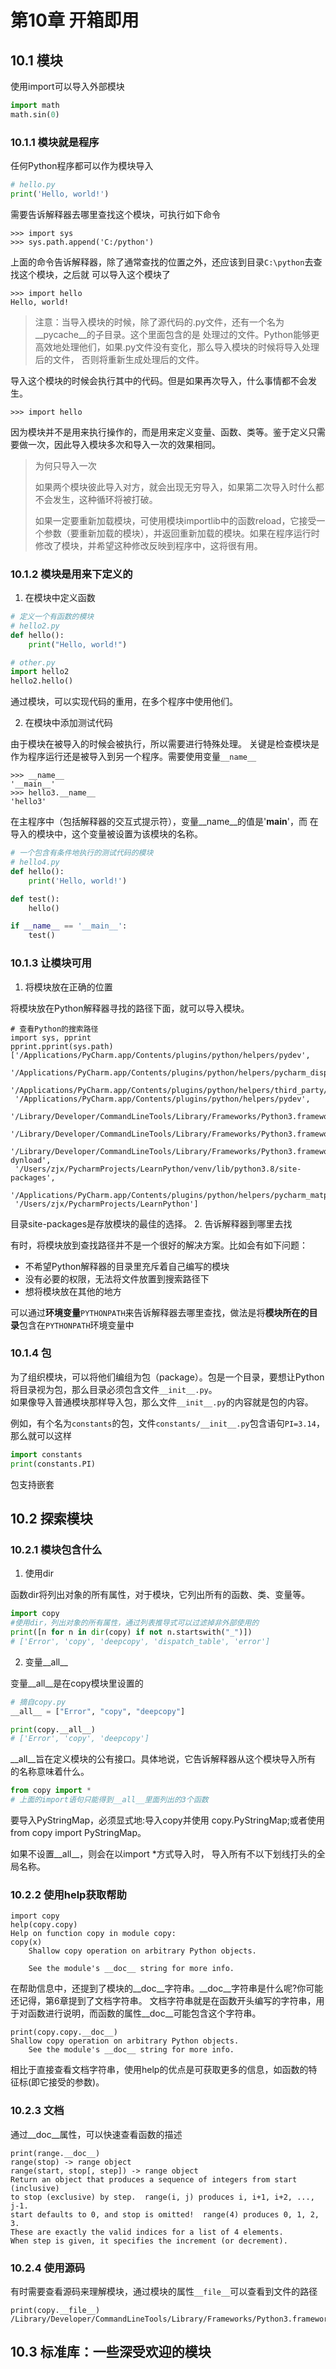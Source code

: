 # 第10章 开箱即用
## 10.1 模块
使用import可以导入外部模块
```python
import math
math.sin(0)
```
### 10.1.1 模块就是程序
任何Python程序都可以作为模块导入
```python
# hello.py
print('Hello, world!')
```
需要告诉解释器去哪里查找这个模块，可执行如下命令
```shell
>>> import sys
>>> sys.path.append('C:/python')
```
上面的命令告诉解释器，除了通常查找的位置之外，还应该到目录`C:\python`去查找这个模块，之后就
可以导入这个模块了
```shell
>>> import hello
Hello, world!
```
> 注意：当导入模块的时候，除了源代码的.py文件，还有一个名为__pycache__的子目录。这个里面包含的是
> 处理过的文件。Python能够更高效地处理他们，如果.py文件没有变化，那么导入模块的时候将导入处理后的文件，
> 否则将重新生成处理后的文件。

导入这个模块的时候会执行其中的代码。但是如果再次导入，什么事情都不会发生。
```shell
>>> import hello
```
因为模块并不是用来执行操作的，而是用来定义变量、函数、类等。鉴于定义只需要做一次，因此导入模块多次和导入一次的效果相同。
> 为何只导入一次
> 
> 如果两个模块彼此导入对方，就会出现无穷导入，如果第二次导入时什么都不会发生，这种循环将被打破。
> 
> 如果一定要重新加载模块，可使用模块importlib中的函数reload，它接受一个参数（要重新加载的模块），并返回重新加载的模块。如果在程序运行时修改了模块，并希望这种修改反映到程序中，这将很有用。

### 10.1.2 模块是用来下定义的
1. 在模块中定义函数  
```python
# 定义一个有函数的模块 
# hello2.py
def hello():
    print("Hello, world!")

# other.py
import hello2
hello2.hello()
```
通过模块，可以实现代码的重用，在多个程序中使用他们。

2. 在模块中添加测试代码  

由于模块在被导入的时候会被执行，所以需要进行特殊处理。
关键是检查模块是作为程序运行还是被导入到另一个程序。需要使用变量`__name__`
```shell
>>> __name__
'__main__'
>>> hello3.__name__
'hello3'
```
在主程序中（包括解释器的交互式提示符），变量__name__的值是'__main__'，而
在导入的模块中，这个变量被设置为该模块的名称。
```python
# 一个包含有条件地执行的测试代码的模块
# hello4.py
def hello():
    print('Hello, world!')

def test():
    hello()

if __name__ == '__main__':
    test()    
```
   
### 10.1.3 让模块可用
1. 将模块放在正确的位置  

将模块放在Python解释器寻找的路径下面，就可以导入模块。
```shell
# 查看Python的搜索路径
import sys, pprint
pprint.pprint(sys.path)
['/Applications/PyCharm.app/Contents/plugins/python/helpers/pydev',
 '/Applications/PyCharm.app/Contents/plugins/python/helpers/pycharm_display',
 '/Applications/PyCharm.app/Contents/plugins/python/helpers/third_party/thriftpy',
 '/Applications/PyCharm.app/Contents/plugins/python/helpers/pydev',
 '/Library/Developer/CommandLineTools/Library/Frameworks/Python3.framework/Versions/3.8/lib/python38.zip',
 '/Library/Developer/CommandLineTools/Library/Frameworks/Python3.framework/Versions/3.8/lib/python3.8',
 '/Library/Developer/CommandLineTools/Library/Frameworks/Python3.framework/Versions/3.8/lib/python3.8/lib-dynload',
 '/Users/zjx/PycharmProjects/LearnPython/venv/lib/python3.8/site-packages',
 '/Applications/PyCharm.app/Contents/plugins/python/helpers/pycharm_matplotlib_backend',
 '/Users/zjx/PycharmProjects/LearnPython']
```
目录site-packages是存放模块的最佳的选择。
2. 告诉解释器到哪里去找  

有时，将模块放到查找路径并不是一个很好的解决方案。比如会有如下问题：
+ 不希望Python解释器的目录里充斥着自己编写的模块
+ 没有必要的权限，无法将文件放置到搜索路径下
+ 想将模块放在其他的地方

可以通过**环境变量**`PYTHONPATH`来告诉解释器去哪里查找，做法是将**模块所在的目录**包含在`PYTHONPATH`环境变量中

### 10.1.4 包
为了组织模块，可以将他们编组为包（package）。包是一个目录，要想让Python将目录视为包，那么目录必须包含文件`__init__.py`。  
如果像导入普通模块那样导入包，那么文件`__init__.py`的内容就是包的内容。

例如，有个名为`constants`的包，文件`constants/__init__.py`包含语句`PI=3.14`，那么就可以这样
```python
import constants
print(constants.PI)
```
包支持嵌套

## 10.2 探索模块
### 10.2.1 模块包含什么
1. 使用dir  

函数dir将列出对象的所有属性，对于模块，它列出所有的函数、类、变量等。
```python
import copy
#使用dir，列出对象的所有属性，通过列表推导式可以过滤掉非外部使用的
print([n for n in dir(copy) if not n.startswith("_")])
# ['Error', 'copy', 'deepcopy', 'dispatch_table', 'error']
```

2. 变量__all__

变量__all__是在copy模块里设置的
```python
# 摘自copy.py
__all__ = ["Error", "copy", "deepcopy"]
```   
```python
print(copy.__all__)
# ['Error', 'copy', 'deepcopy']
```
__all__旨在定义模块的公有接口。具体地说，它告诉解释器从这个模块导入所有 的名称意味着什么。
```python
from copy import *
# 上面的import语句只能得到__all__里面列出的3个函数
```
要导入PyStringMap，必须显式地:导入copy并使用 copy.PyStringMap;或者使用from copy import PyStringMap。  

如果不设置__all__，则会在以import *方式导入时， 导入所有不以下划线打头的全局名称。

### 10.2.2 使用help获取帮助
```shell
import copy
help(copy.copy)
Help on function copy in module copy:
copy(x)
    Shallow copy operation on arbitrary Python objects.
    
    See the module's __doc__ string for more info.
```
在帮助信息中，还提到了模块的__doc__字符串。__doc__字符串是什么呢?你可能还记得，第6章提到了文档字符串。 文档字符串就是在函数开头编写的字符串，用于对函数进行说明，而函数的属性__doc__可能包含这个字符串。
```shell
print(copy.copy.__doc__)
Shallow copy operation on arbitrary Python objects.
    See the module's __doc__ string for more info.
```
相比于直接查看文档字符串，使用help的优点是可获取更多的信息，如函数的特征标(即它接受的参数)。

### 10.2.3 文档
通过__doc__属性，可以快速查看函数的描述
```shell
print(range.__doc__)
range(stop) -> range object
range(start, stop[, step]) -> range object
Return an object that produces a sequence of integers from start (inclusive)
to stop (exclusive) by step.  range(i, j) produces i, i+1, i+2, ..., j-1.
start defaults to 0, and stop is omitted!  range(4) produces 0, 1, 2, 3.
These are exactly the valid indices for a list of 4 elements.
When step is given, it specifies the increment (or decrement).
```

### 10.2.4 使用源码
有时需要查看源码来理解模块，通过模块的属性`__file__`可以查看到文件的路径
```shell
print(copy.__file__)
/Library/Developer/CommandLineTools/Library/Frameworks/Python3.framework/Versions/3.8/lib/python3.8/copy.py
```

## 10.3 标准库：一些深受欢迎的模块
